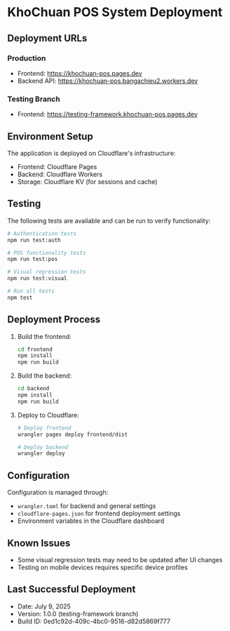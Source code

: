 # KhoChuan POS System Deployment

## Deployment URLs

### Production
- Frontend: https://khochuan-pos.pages.dev
- Backend API: https://khochuan-pos.bangachieu2.workers.dev

### Testing Branch
- Frontend: https://testing-framework.khochuan-pos.pages.dev

## Environment Setup

The application is deployed on Cloudflare's infrastructure:
- Frontend: Cloudflare Pages
- Backend: Cloudflare Workers
- Storage: Cloudflare KV (for sessions and cache)

## Testing

The following tests are available and can be run to verify functionality:

```bash
# Authentication tests
npm run test:auth

# POS functionality tests
npm run test:pos

# Visual regression tests
npm run test:visual

# Run all tests
npm test
```

## Deployment Process

1. Build the frontend:
   ```bash
   cd frontend
   npm install
   npm run build
   ```

2. Build the backend:
   ```bash
   cd backend
   npm install
   npm run build
   ```

3. Deploy to Cloudflare:
   ```bash
   # Deploy frontend
   wrangler pages deploy frontend/dist

   # Deploy backend
   wrangler deploy
   ```

## Configuration

Configuration is managed through:
- `wrangler.toml` for backend and general settings
- `cloudflare-pages.json` for frontend deployment settings
- Environment variables in the Cloudflare dashboard

## Known Issues

- Some visual regression tests may need to be updated after UI changes
- Testing on mobile devices requires specific device profiles

## Last Successful Deployment

- Date: July 9, 2025
- Version: 1.0.0 (testing-framework branch)
- Build ID: 0ed1c92d-409c-4bc0-9516-d82d5869f777 